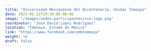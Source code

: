 ```yaml
---
title: "Universidad Mexiquense del Bicentenario, Unidac Temoaya"
date: 2023-02-21T19:28:05-06:00
image: "/images/sedes-participantes/sin-logo.png"
coordinator: "José David López Rodríguez" 
location: "Temoaya, Estado de México"
link: "https://www.facebook.com/umbtemoaya"
weight: 10
draft: false
---
```


